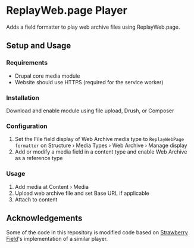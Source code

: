 # ReplayWeb.page Player #
Adds a field formatter to play web archive files using ReplayWeb.page. 

## Setup and Usage ## 
### Requirements ###
- Drupal core media module
- Website should use HTTPS (required for the service worker)  

### Installation ###
Download and enable module using file upload, Drush, or Composer

### Configuration ###
1. Set the File field display of Web Archive media type to `ReplayWebPage formatter` on Structure › Media Types › Web Archive
› Manage display
2. Add or modify a media field in a content type and enable Web Archive as a reference type

### Usage ###
1. Add media at Content › Media
2. Upload web archive file and set Base URL if applicable
3. Attach to content

## Acknowledgements ##
Some of the code in this repository is modified code based on [Strawberry Field](https://github.com/esmero/strawberryfield)'s implementation of a similar player. 

